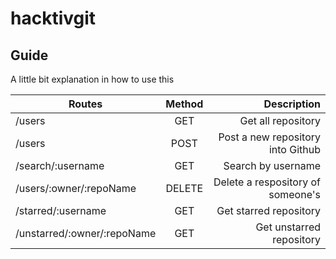 # hacktivgit



## Guide

A little bit explanation in how to use this


| Routes                      | Method  | Description                       |
| ----------------------------|:-------:| ---------------------------------:|
| /users                      | GET     | Get all repository                |
| /users                      | POST    | Post a new repository into Github |
| /search/:username           | GET     | Search by username                |
| /users/:owner/:repoName     | DELETE  | Delete a respository of someone's |
| /starred/:username          | GET     | Get starred repository            |
| /unstarred/:owner/:repoName | GET     | Get unstarred repository          |